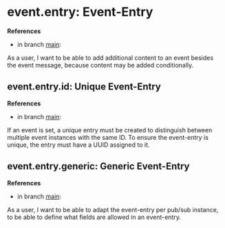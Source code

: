 # event.entry: Event-Entry

**References**

- in branch [main](https://github.com/mhatzl/evident/tree/main): 

As a user, I want to be able to add additional content to an event besides the event message, because content may be added conditionally.

## event.entry.id: Unique Event-Entry

**References**

- in branch [main](https://github.com/mhatzl/evident/tree/main): 

If an event is set, a unique entry must be created to distinguish between multiple event instances with the same ID.
To ensure the event-entry is unique, the entry must have a UUID assigned to it.

## event.entry.generic: Generic Event-Entry

**References**

- in branch [main](https://github.com/mhatzl/evident/tree/main): 

As a user, I want to be able to adapt the event-entry per pub/sub instance, to be able to define what fields are allowed in an event-entry.
